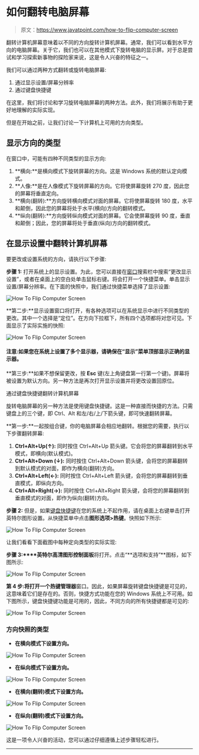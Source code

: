 # 如何翻转电脑屏幕

> 原文：<https://www.javatpoint.com/how-to-flip-computer-screen>

翻转计算机屏幕意味着以不同的方向旋转计算机屏幕。通常，我们可以看到水平方向的电脑屏幕。关于它，我们也可以在其他模式下旋转电脑的显示屏。对于总是尝试和学习探索新事物的探险家来说，这是令人兴奋的特征之一。

我们可以通过两种方式翻转或旋转电脑屏幕:

1.  通过显示设置/屏幕分辨率
2.  通过键盘快捷键

在这里，我们将讨论和学习旋转电脑屏幕的两种方法。此外，我们将展示有助于更好地理解的实际实现。

但是在开始之前，让我们讨论一下计算机上可用的方向类型。

## 显示方向的类型

在窗口中，可能有四种不同类型的显示方向:

1.  **横向:**是横向模式下旋转屏幕的方向。这是 Windows 系统的默认定向模式。
2.  **人像:**是在人像模式下旋转屏幕的方向。它将使屏幕旋转 270 度，因此您的屏幕将垂直定向。
3.  **横向(翻转):**方向旋转横向模式对面的屏幕。它将使屏幕旋转 180 度，水平和颠倒，因此您的屏幕将处于水平(横向)方向的翻转模式。
4.  **纵向(翻转):**方向旋转纵向模式对面的屏幕。它会使屏幕旋转 90 度，垂直和颠倒；因此，您的屏幕将处于垂直(纵向)方向的翻转模式。

## 在显示设置中翻转计算机屏幕

要更改或设置系统的方向，请执行以下步骤:

**步骤 1:** 打开系统上的显示设置。为此，您可以直接在[窗口](https://www.javatpoint.com/windows)搜索栏中搜索“更改显示设置”，或者在桌面上的空白处单击鼠标右键。将会打开一个快捷菜单。单击显示设置/屏幕分辨率。在下面的快照中，我们通过快捷菜单选择了显示设置:

![How To Flip Computer Screen](img/5a441476df291d33e692ecbb7bb0082b.png)

**第二步:**显示设置窗口将打开，有各种选项可以在系统显示中进行不同类型的更改。其中一个选择是“定位”。在方向下拉框下，所有四个选项都将对您可见。下面显示了实际实施的快照:

![How To Flip Computer Screen](img/d94529f70937c67440a60fdb0897f417.png)

#### 注意:如果您在系统上设置了多个显示器，请确保在“显示”菜单顶部显示正确的显示器。

**第三步:**如果不想保留更改，按 **Esc** 键(左上角键盘第一行第一个键)。屏幕将被设置为默认方向。另一种方法是再次打开显示设置并将更改设置回原位。

通过键盘快捷键翻转计算机屏幕

旋转电脑屏幕的另一种方法是使用键盘快捷键。这是一种直接而快捷的方法。只需键盘上的三个键，即 Ctrl、Alt 和左/右/上/下箭头键，即可快速翻转屏幕。

**第一步:**一起按组合键，你的电脑屏幕会相应地翻转。根据您的需要，执行以下步骤翻转屏幕:

1.  **Ctrl+Alt+Up(↑):** 同时按住 Ctrl+Alt+Up 箭头键。它会将您的屏幕翻转到水平模式，即横向(默认模式)。
2.  **Ctrl+Alt+Down (↓):** 同时按住 Ctrl+Alt+Down 箭头键，会将您的屏幕翻转到默认模式的对面，即作为横向(翻转)方向。
3.  **Ctrl+Alt+Left(←):** 同时按住 Ctrl+Alt+Left 箭头键，会将您的屏幕翻转到垂直模式，即纵向方向。
4.  **Ctrl+Alt+Right(→):** 同时按住 Ctrl+Alt+Right 箭头键，会将您的屏幕翻转到垂直模式的对面，即作为纵向(翻转)方向。

**步骤 2:** 但是，如果[键盘快捷键](https://www.javatpoint.com/computer-shortcut-keys)在您的系统上不起作用，请在桌面上右键单击打开英特尔图形设置。从快捷菜单中点击**图形选项>热键**。快照如下所示:

![How To Flip Computer Screen](img/13530b49173d348cb42fba469195c1b6.png)

让我们看看下面截图中每种定向类型的实际实现:

**步骤 3:****英特尔高清图形控制面板**将打开。点击“**选项和支持”**图标，如下图所示:

![How To Flip Computer Screen](img/8dbea024712f54e956174da2bdcce19d.png)

**第 4 步:**将打开一个**热键管理器**窗口。因此，如果屏幕旋转键盘快捷键是可见的，这意味着它们是存在的。否则，快捷方式功能在您的 Windows 系统上不可用。如下图所示，键盘快捷键功能是可用的，因此，不同方向的所有快捷键都是可见的:

![How To Flip Computer Screen](img/5377ec2e3101888c69f4b84d1ce5f610.png)

### 方向快照的类型

*   **在横向模式下设置方向。**

![How To Flip Computer Screen](img/ea621b030f3297a7f1a001a08468bc8a.png)

*   **在纵向模式下设置方向。**

![How To Flip Computer Screen](img/b8fb5b892b0a448eb6147e7ea8c6c5d1.png)

*   **在横向(翻转)模式下设置方向。**

![How To Flip Computer Screen](img/1bd5f560f07870debd18cf8d7d8520ae.png)

*   **在纵向(翻转)模式下设置方向。**

![How To Flip Computer Screen](img/e1eadb56a9e754721d6b8d8325c9075f.png)

这是一项令人兴奋的活动，您可以通过仔细遵循上述步骤轻松进行。

* * *